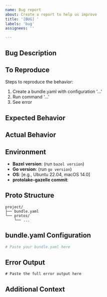```yaml
---
name: Bug report
about: Create a report to help us improve
title: '[BUG] '
labels: 'bug'
assignees: ''

---
```


## Bug Description
<!-- A clear and concise description of what the bug is -->

## To Reproduce
Steps to reproduce the behavior:
1. Create a bundle.yaml with configuration '...'
2. Run command '...'
3. See error

## Expected Behavior
<!-- A clear and concise description of what you expected to happen -->

## Actual Behavior
<!-- What actually happened -->

## Environment
- **Bazel version**: (run `bazel version`)
- **Go version**: (run `go version`)
- **OS**: [e.g., Ubuntu 22.04, macOS 14.0]
- **protolake-gazelle commit**: 

## Proto Structure
<!-- Show your proto file structure and bundle.yaml configuration -->
```
project/
├── bundle.yaml
└── protos/
    └── ...
```

## bundle.yaml Configuration
```yaml
# Paste your bundle.yaml here
```

## Error Output
```
# Paste the full error output here
```

## Additional Context
<!-- Add any other context about the problem here -->
